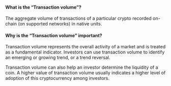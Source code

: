 #### What is the “Transaction volume”?

The aggregate volume of transactions of a particular crypto recorded on-chain (on supported networks) in native units.

#### Why is the “Transaction volume” important?

Transaction volume represents the overall activity of a market and is treated as a fundamental indicator. Investors can use transaction volume to identify an emerging or growing trend, or a trend reversal.

Transaction volume can also help an investor determine the liquidity of a coin. A higher value of transaction volume usually indicates a higher level of adoption of this cryptocurrency among investors.